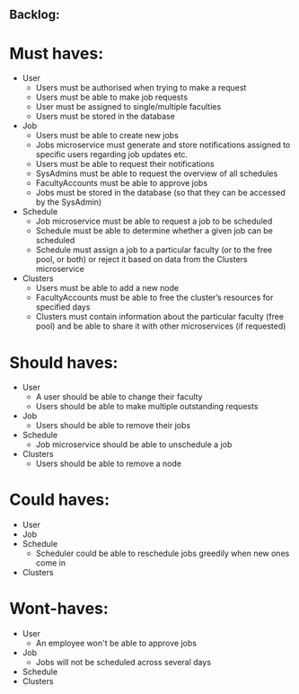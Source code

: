 ## Backlog: 

# Must haves:
- User
    - Users must be authorised when trying to make a request
    - Users must be able to make job requests
    - User must be assigned to single/multiple faculties
    - Users must be stored in the database
- Job
    - Users must be able to create new jobs
    - Jobs microservice must generate and store notifications assigned to specific users regarding job updates etc.
    - Users must be able to request their notifications
    - SysAdmins must be able to request the overview of all schedules
    - FacultyAccounts must be able to approve jobs
    - Jobs must be stored in the database (so that they can be accessed by the SysAdmin)
- Schedule
    - Job microservice must be able to request a job to be scheduled
    - Schedule must be able to determine whether a given job can be scheduled
    - Schedule must assign a job to a particular faculty (or to the free pool, or both) or reject it based on data from the Clusters microservice
- Clusters
    - Users must be able to add a new node
    - FacultyAccounts must be able to free the cluster’s resources for specified days
    - Clusters must contain information about the particular faculty (free pool) and be able to share it with other microservices (if requested)


# Should haves:

- User
    - A user should be able to change their faculty
    - Users should be able to make multiple outstanding requests
- Job
    - Users should be able to remove their jobs
- Schedule
    - Job microservice should be able to unschedule a job
- Clusters
    - Users should be able to remove a node


# Could haves:

- User
- Job
- Schedule
    - Scheduler could be able to reschedule jobs greedily when new ones come in
- Clusters


# Wont-haves:

- User
  - An employee won't be able to approve jobs
- Job
  - Jobs will not be scheduled across several days
- Schedule
- Clusters

